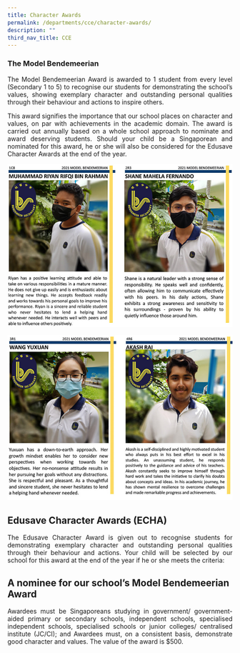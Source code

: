 ```yaml
---
title: Character Awards
permalink: /departments/cce/character-awards/
description: ""
third_nav_title: CCE
---
```


### The Model Bendemeerian

<p style="text-align:justify">The Model Bendemeerian Award is awarded to 1 student from every level (Secondary 1 to 5) to recognise our students for demonstrating the school’s values, showing exemplary character and outstanding personal qualities through their behaviour and actions to inspire others.</p>

<p style="text-align:justify">This award signifies the importance that our school places on character and values, on par with achievements in the academic domain. The award is carried out annually based on a whole school approach to nominate and award deserving students. Should your child be a Singaporean and nominated for this award, he or she will also be considered for the Edusave Character Awards at the end of the year.</p>

![Model Bendemeerian Award](/images/Departments/cce-charaward-mba2021-01.jpg)

![Model Bendemeerian Award](/images/Departments/cce-charaward-mba2021-02.jpg)

## Edusave Character Awards (ECHA)

<p style="text-align:justify">The Edusave Character Award is given out to recognise students for demonstrating exemplary character and outstanding personal qualities through their behaviour and actions. Your child will be selected by our school for this award at the end of the year if he or she meets the criteria:</p>

## A nominee for our school’s Model Bendemeerian Award

<p style="text-align:justify">Awardees must be Singaporeans studying in government/ government-aided primary or secondary schools, independent schools, specialised independent schools, specialised schools or junior colleges/ centralised institute (JC/CI); and
Awardees must, on a consistent basis, demonstrate good character and values.
The value of the award is $500.</p>